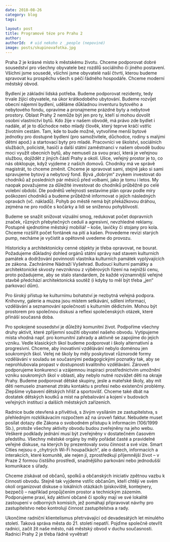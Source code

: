 ```yaml
---
date: 2018-08-26
category: blog
tags:
    
layout: post
title: Programové téze pro Prahu 2
author:
authorId:  # uid nekoho z _people (nepoviné)
image: posts/skupinovafotka.jpg
---
```


Praha 2 je krásné místo k městskému životu. Chceme podporovat dobré sousedství pro všechny obyvatele bez rozdílů sociálního
či jiného postavení. Všichni jsme sousedé, všichni jsme obyvatelé naší čtvrti, kterou budeme spravovat ku prospěchu všech s péčí řádného hospodáře. Chceme moderní městský obvod.

Bydlení je základní lidská potřeba. Budeme podporovat rezidenty, tedy trvale žijící obyvatele, na úkor krátkodobého ubytování. Budeme rozvíjet obecní nájemní bydlení, uděláme důkladnou inventuru bytového a nebytového fondu, opravíme a pronajmeme prázdné byty a nebytové prostory. Oblast Prahy 2 nemůže být jen pro ty, kteří si mohou dovolit osobní
vlastnictví bytů. Kdo žije v našem obvodě, má právo zde bydlet i nadále, ať je to důchodce nebo mladý člověk, který teprve kráčí vstříc životním cestám. Tam, kde to bude možné, vytvoříme menší bytové jednotky pro dostupné bydlení (pro samoživitele, důchodce, rodiny s malými dětmi apod.) a startovací byty pro mladé. Pracovníci ve školství, sociálních službách, policisté, hasiči a další státní zaměstnanci v našem obvodě budou moci využít obecních bytů, aby nemuseli za svou prací, která je veřejnou službou, dojíždět z jiných částí Prahy a okolí.
Ulice, veřejný prostor je to, co nás obklopuje, když vyjdeme z našich domovů. Chodníky má ve správě magistrát, to chceme změnit. Chceme je spravovat sami, stejně jako si sami spravujeme bytový a nebytový fond. Bývá „dobrým“ zvykem investovat do chodníků až posledních pár měsíců před volbami, jako je tomu i letos. My naopak považujeme za důležité investovat do chodníků průběžně po celé volební období. Dle podnětů veřejnosti sestavíme plán oprav podle míry poškození chodníků a budeme průběžně informovat o jejich následných opravách (vč. nákladů). Pohyb po městě nemá být překážkovou dráhou, zejména ne pro rodiče s kočárky a lidi se sníženou pohyblivostí.

Budeme se snažit snižovat vizuální smog, redukovat počet dopravních značek, různých přebytečných cedulí a agresivní, nevzhledné reklamy. Postupně sjednotíme městský mobiliář – koše, lavičky či stojany pro kola. Chceme rozšířit počet fontánek na pití a kašen. Provedeme revizi
starých pump, necháme je vyčistit a opětovně uvedeme do provozu.

Historicky a architektonicky cenné objekty je třeba opravovat, ne bourat. Požadujeme důkladný dohled orgánů státní správy nad stavem kulturních památek a dodržování povinnosti vlastníka kulturních památek vyplývajících ze zákona. Zachráníme Nádraží Vyšehrad.
Budoucí kulturní památky a architektonické skvosty nevzniknou z výběrových řízení na nejnižší cenu, proto požadujeme, aby se stalo standardem, že každé významnější veřejné stavbě předchází architektonická soutěž (i kdyby to měl být třeba „jen“ parkovací dům).

Pro široký přístup ke kulturnímu bohatství je nezbytná veřejná podpora. Knihovny, galerie
a muzea jsou místem setkávání, sdílení informací, vzdělávání a seznamování společnosti s kulturním dědictvím. Mohou být prostorem pro společnou diskusi a reflexi společenských otázek, které přináší současná doba.


Pro spokojené sousedství je důležitý komunitní život. Podpoříme všechny druhy aktivit, které zpříjemní soužití obyvatel našeho obvodu. Vytipujeme místa vhodná např. pro komunitní zahrady a aktivně se zapojíme do jejich vzniku.
Vedle klasických škol budeme podporovat i školy alternativní a progresivní. Chceme, aby inovativní vzdělávání nebylo doménou
jen soukromých škol. Veřej né školy by měly poskytovat různorodé formy vzdělávání v souladu se současnými pedagogickými poznatky tak, aby se neprohlubovala propast v dostupnosti kvalitního vzdělávání. Zároveň podporujeme konkurenci a vzájemnou inspiraci prostřednictvím umožnění vzniku soukromých škol v oblasti, aby nebylo nutné rozvážet děti na okraje Prahy. Budeme podporovat dětské skupiny, jesle a mateřské školy, aby mít děti nemuselo znamenat ztrátu kontaktu s profesí nebo existenční problémy. Zlepšíme vybavení dětských hřišť a sportovišť. Chceme také dbát na dostatek dětských koutků a míst na přebalování a kojení v budovách veřejných institucí a dalších městských zařízeních.

Radnice bude otevřená a přívětivá, s živým vysíláním ze zastupitelstva, s přehledným rozklikávacím rozpočtem až na úroveň faktur. Nebudete muset posílat dotazy dle Zákona o svobodném
přístupu k informacím (106/1999 Sb.), protože všechny aktivity obvodu budou zveřejněny na jeho webu. Veškeré podklady jednání musí být zveřejněny v dostatečném časovém předstihu. Všechny městské orgány by měly pořádat časté a pravidelné veřejné diskuse, na kterých by prezentovaly svou činnost a své vize. Smart Cities nejsou o „chytrých Wi-Fi houpačkách“, ale o datech, informacích a interakcích, které komunitě, ale nejen jí, zprostředkují příjemnější život – v Praze 2 formou čistšího prostředí, snadnějšího parkování nebo jednodušší komunikace s úřady.

Chceme získávat od občanů, spolků a občanských iniciativ zpětnou vazbu k činnosti obvodu. Stejně tak vyjdeme vstříc občanům, kteří chtějí ve svém okolí organizovat diskuse o lokálních
otázkách (pískoviště, kontejnery, bezpečí) – například propůjčením prostor a technickým zázemím. Podporujeme praxi, kdy aktivní občané či spolky mají ve své lokalitě zastoupení v odborných komisích, jež pomáhají připravovat návrhy pro zastupitelstvo nebo kontrolují činnost zastupitelstva a rady.

Ukončíme radniční klientelismus přetrvávající od devadesátých let minulého století. Taková správa města do 21. století nepatří. Pojďme společně otevřít radnici, začít žít naše město, náš městský obvod v duchu současnosti. Radnici Prahy 2 je třeba řádně vyvětrat!
